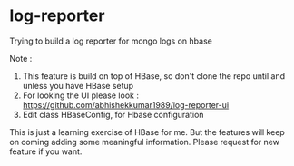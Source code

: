 log-reporter
============

Trying to build a log reporter for mongo logs on hbase

Note : <br>
1) This feature is build on top of HBase, so don't clone the repo until and unless you have HBase setup <br>
2) For looking the UI please look : https://github.com/abhishekkumar1989/log-reporter-ui <br>
3) Edit class HBaseConfig, for Hbase configuration


This is just a learning exercise of HBase for me. But the features will keep on coming adding 
some meaningful information. Please request for new feature if you want.